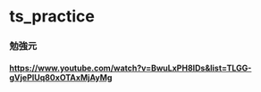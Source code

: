 # ts_practice

### 勉強元
#### https://www.youtube.com/watch?v=BwuLxPH8IDs&list=TLGG-gVjePIUq80xOTAxMjAyMg
